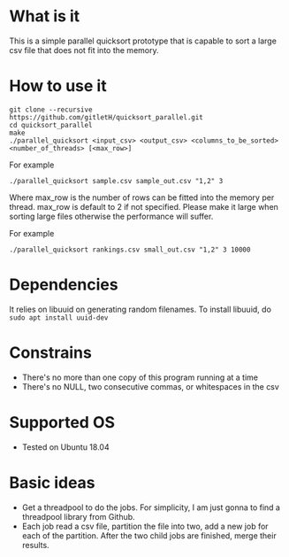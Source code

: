 # What is it

This is a simple parallel quicksort prototype that is capable to sort a large csv file that does not fit into the memory.

# How to use it

```
git clone --recursive https://github.com/gitletH/quicksort_parallel.git
cd quicksort_parallel
make
./parallel_quicksort <input_csv> <output_csv> <columns_to_be_sorted> <number_of_threads> [<max_row>]
```
For example

```
./parallel_quicksort sample.csv sample_out.csv "1,2" 3
```

Where max_row is the number of rows can be fitted into the memory per thread. max_row is default to 2 if not specified. Please make it large when sorting large files otherwise the performance will suffer.

For example
```
./parallel_quicksort rankings.csv small_out.csv "1,2" 3 10000
```

# Dependencies
It relies on libuuid on generating random filenames. To install libuuid, do `sudo apt install uuid-dev`

# Constrains
* There's no more than one copy of this program running at a time
* There's no NULL, two consecutive commas, or whitespaces in the csv

# Supported OS
* Tested on Ubuntu 18.04

# Basic ideas
* Get a threadpool to do the jobs. For simplicity, I am just gonna to find a threadpool library from Github.
* Each job read a csv file, partition the file into two, add a new job for each of the partition. After the two child jobs are finished, merge their results.